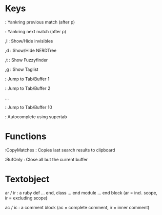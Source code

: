 # Keys #
<C-p> : Yankring previous match (after p)

<C-n> : Yankring next match (after p)

,l : Show/Hide invisibles

,d : Show/Hide NERDTree

,t : Show Fuzzyfinder

,g : Show Taglist 

<c-1> : Jump to Tab/Buffer 1

<c-2> : Jump to Tab/Buffer 2

...

<c-0> : Jump to Tab/Buffer 10

<c-space>: Autocomplete using supertab

# Functions #
:CopyMatches : Copies last search results to clipboard 

:BufOnly : Close all but the current buffer

# Textobject #
ar / ir : a ruby def ... end, class ... end module ... end block (ar = incl. scope, ir = excluding scope)

ac / ic : a comment block (ac = complete comment, ir = inner comment)
